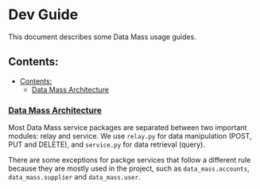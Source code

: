# Dev Guide
This document describes some Data Mass usage guides.

## Contents:
  - [Contents:](#contents)
    - [Data Mass Architecture](#data-mass-architecture)

### [Data Mass Architecture](#architecture)
Most Data Mass service packages are separated between two important modules: relay and service. We use `relay.py` for data manipulation (POST, PUT and DELETE), and `service.py` for data retrieval (query).

There are some exceptions for packge services that follow a different rule because they are mostly used in the project, such as `data_mass.accounts`, `data_mass.supplier` and `data_mass.user`.
